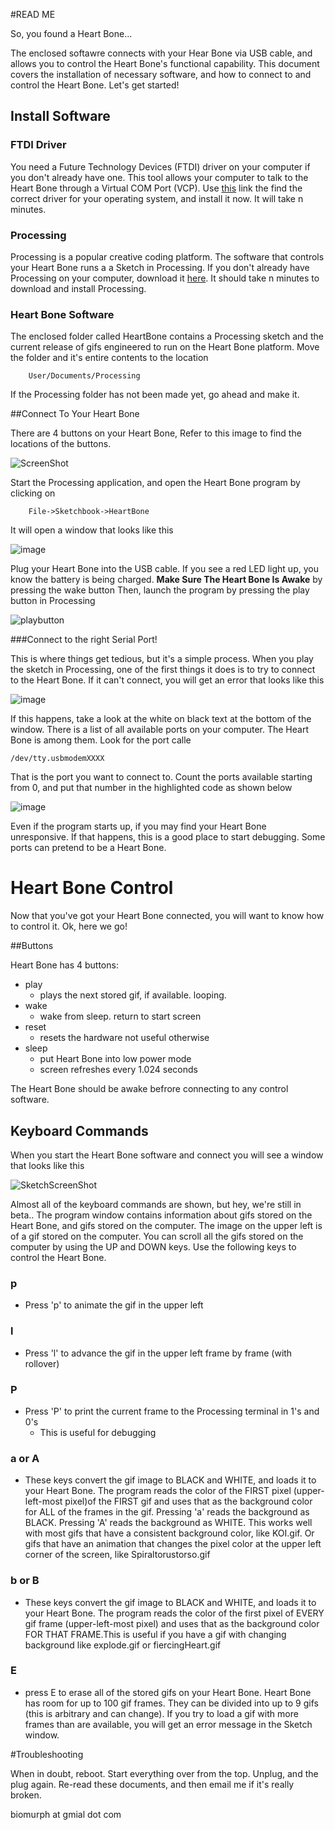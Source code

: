 #READ ME

So, you found a Heart Bone...

The enclosed softawre connects with your Hear Bone via USB cable, and allows you to control the Heart Bone's functional capability. This document covers the installation of necessary software, and how to connect to and control the Heart Bone. Let's get started!

## Install Software

### FTDI Driver 

You need a Future Technology Devices (FTDI) driver on your computer if you don't already have one. This tool allows your computer to talk to the Heart Bone through a Virtual COM Port (VCP). Use [this](http://www.ftdichip.com/Drivers/VCP.htm) link the find the correct driver for your operating system, and install it now. It will take n minutes.


### Processing

Processing is a popular creative coding platform. The software that controls your Heart Bone runs a a Sketch in Processing. If you don't already have Processing on your computer, download it [here](https://processing.org/download/). It should take n minutes to download and install Processing.

### Heart Bone Software

The enclosed folder called HeartBone contains a Processing sketch and the current release of gifs engineered to run on the Heart Bone platform. Move the folder and it's entire contents to the location

		User/Documents/Processing

If the Processing folder has not been made yet, go ahead and make it.

##Connect To Your Heart Bone

There are 4 buttons on your Heart Bone, Refer to this image to find the locations of the buttons.

![ScreenShot](images/ScreenShot.jpg)

Start the Processing application, and open the Heart Bone program by clicking on 

		File->Sketchbook->HeartBone
		
It will open a window that looks like this

![image](images/HB-Open.png)

Plug your Heart Bone into the USB cable. If you see a red LED light up, you know the battery is being charged. 
**Make Sure The Heart Bone Is Awake** by pressing the wake button
Then, launch the program by pressing the play button in Processing

![playbutton](images/PlayButton.png)

###Connect to the right Serial Port!

This is where things get tedious, but it's a simple process. When you play the sketch in Processing, one of the first things it does is to try to connect to the Heart Bone. If it can't connect, you will get an error that looks like this

![image](images/SerialPortError.png)


If this happens, take a look at the white on black text at the bottom of the window. There is a list of all available ports on your computer. The Heart Bone is among them. Look for the port calle 

	/dev/tty.usbmodemXXXX
	
That is the port you want to connect to. Count the ports available starting from 0, and put that number in the highlighted code as shown below

![image](images/PortNumber.png)

Even if the program starts up, if you may find your Heart Bone unresponsive. If that happens, this is a good place to start debugging. Some ports can pretend to be a Heart Bone.

# Heart Bone Control

Now that you've got your Heart Bone connected, you will want to know how to control it. Ok, here we go!

##Buttons

Heart Bone has 4 buttons:

*	play
	*	plays the next stored gif, if available. looping.
*	wake
	*	wake from sleep. return to start screen
*	reset
	*	resets the hardware not useful otherwise
*	sleep
	*	put Heart Bone into low power mode
	*	screen refreshes every 1.024 seconds
	
The Heart Bone should be awake befrore connecting to any control software.

## Keyboard Commands

When you start the Heart Bone software and connect you will see a window that looks like this

![SketchScreenShot](images/SketchScreenShot.png)

Almost all of the keyboard commands are shown, but hey, we're still in beta..
The program window contains information about gifs stored on the Heart Bone, and gifs stored on the computer. The image on the upper left is of a gif stored on the computer. You can scroll all the gifs stored on the computer by using the UP and DOWN keys. Use the following keys to control the Heart Bone. 

### p
*	Press 'p' to animate the gif in the upper left

### l
*	Press 'l' to advance the gif in the upper left frame by frame (with rollover)

### P
*	Press 'P' to print the current frame to the Processing terminal in 1's and 0's 
	*	This is useful for debugging 

### a or A
*	These keys convert the gif image to BLACK and WHITE, and loads it to your Heart Bone. The program reads the color of the FIRST pixel (upper-left-most pixel)of the FIRST gif and uses that as the background color for ALL of the frames in the gif. Pressing 'a' reads the background as BLACK. Pressing 'A' reads the background as WHITE. This works well with most gifs that have a consistent background color, like KOI.gif. Or gifs that have an animation that changes the pixel color at the upper left corner of the screen, like Spiraltorustorso.gif 

### b or B
*	These keys convert the gif image to BLACK and WHITE, and loads it to your Heart Bone. The program reads the color of the first pixel of EVERY gif frame (upper-left-most pixel) and uses that as the background color FOR THAT FRAME.This is useful if you have a gif with changing background like explode.gif or fiercingHeart.gif

### E
*	press E to erase all of the stored gifs on your Heart Bone. Heart Bone has room for up to 100 gif frames. They can be divided into up to 9 gifs (this is arbitrary and can change). If you try to load a gif with more frames than are available, you will get an error message in the Sketch window. 

#Troubleshooting

When in doubt, reboot. Start everything over from the top. Unplug, and the plug again. Re-read these documents, and then email me if it's really broken.

biomurph at gmial dot com














 
